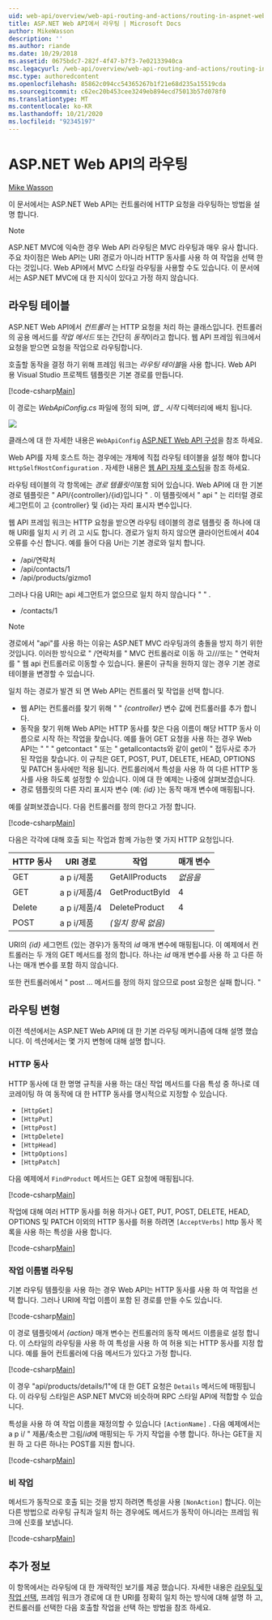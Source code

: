 ```yaml
---
uid: web-api/overview/web-api-routing-and-actions/routing-in-aspnet-web-api
title: ASP.NET Web API에서 라우팅 | Microsoft Docs
author: MikeWasson
description: ''
ms.author: riande
ms.date: 10/29/2018
ms.assetid: 0675bdc7-282f-4f47-b7f3-7e02133940ca
msc.legacyurl: /web-api/overview/web-api-routing-and-actions/routing-in-aspnet-web-api
msc.type: authoredcontent
ms.openlocfilehash: 85862c094cc54365267b1f21e68d235a15519cda
ms.sourcegitcommit: c62ec20b453cee3249eb894ecd75013b57d078f0
ms.translationtype: MT
ms.contentlocale: ko-KR
ms.lasthandoff: 10/21/2020
ms.locfileid: "92345197"
---
```

# <a name="routing-in-aspnet-web-api"></a>ASP.NET Web API의 라우팅

[Mike Wasson](https://github.com/MikeWasson)

이 문서에서는 ASP.NET Web API는 컨트롤러에 HTTP 요청을 라우팅하는 방법을 설명 합니다.

> [!NOTE]
> ASP.NET MVC에 익숙한 경우 Web API 라우팅은 MVC 라우팅과 매우 유사 합니다. 주요 차이점은 Web API는 URI 경로가 아니라 HTTP 동사를 사용 하 여 작업을 선택 한다는 것입니다. Web API에서 MVC 스타일 라우팅을 사용할 수도 있습니다. 이 문서에서는 ASP.NET MVC에 대 한 지식이 있다고 가정 하지 않습니다.

## <a name="routing-tables"></a>라우팅 테이블

ASP.NET Web API에서 *컨트롤러* 는 HTTP 요청을 처리 하는 클래스입니다. 컨트롤러의 공용 메서드를 *작업 메서드* 또는 간단히 *동작*이라고 합니다. 웹 API 프레임 워크에서 요청을 받으면 요청을 작업으로 라우팅합니다.

호출할 동작을 결정 하기 위해 프레임 워크는 *라우팅 테이블*을 사용 합니다. Web API 용 Visual Studio 프로젝트 템플릿은 기본 경로를 만듭니다.

[!code-csharp[Main](routing-in-aspnet-web-api/samples/sample1.cs)]

이 경로는 *WebApiConfig.cs* 파일에 정의 되며, *앱 \_ 시작* 디렉터리에 배치 됩니다.

![](routing-in-aspnet-web-api/_static/image1.png)

클래스에 대 한 자세한 내용은 `WebApiConfig` [ASP.NET Web API 구성](../advanced/configuring-aspnet-web-api.md)을 참조 하세요.

Web API를 자체 호스트 하는 경우에는 개체에 직접 라우팅 테이블을 설정 해야 합니다 `HttpSelfHostConfiguration` . 자세한 내용은 [웹 API 자체 호스팅](../older-versions/self-host-a-web-api.md)을 참조 하세요.

라우팅 테이블의 각 항목에는 *경로 템플릿이*포함 되어 있습니다. Web API에 대 한 기본 경로 템플릿은 &quot; API/{controller}/{id}입니다 &quot; . 이 템플릿에서 &quot; api &quot; 는 리터럴 경로 세그먼트이 고 {controller} 및 {id}는 자리 표시자 변수입니다.

웹 API 프레임 워크는 HTTP 요청을 받으면 라우팅 테이블의 경로 템플릿 중 하나에 대해 URI를 일치 시 키 려 고 시도 합니다. 경로가 일치 하지 않으면 클라이언트에서 404 오류를 수신 합니다. 예를 들어 다음 Uri는 기본 경로와 일치 합니다.

- /api/연락처
- /api/contacts/1
- /api/products/gizmo1

그러나 다음 URI는 api 세그먼트가 없으므로 일치 하지 않습니다 &quot; &quot; .

- /contacts/1

> [!NOTE]
> 경로에서 "api"를 사용 하는 이유는 ASP.NET MVC 라우팅과의 충돌을 방지 하기 위한 것입니다. 이러한 방식으로 &quot; /연락처를 &quot; MVC 컨트롤러로 이동 하 고///또는 &quot; 연락처를 &quot; 웹 api 컨트롤러로 이동할 수 있습니다. 물론이 규칙을 원하지 않는 경우 기본 경로 테이블을 변경할 수 있습니다.

일치 하는 경로가 발견 되 면 Web API는 컨트롤러 및 작업을 선택 합니다.

- 웹 API는 컨트롤러를 찾기 위해 &quot; &quot; *{controller}* 변수 값에 컨트롤러를 추가 합니다.
- 동작을 찾기 위해 Web API는 HTTP 동사를 찾은 다음 이름이 해당 HTTP 동사 이름으로 시작 하는 작업을 찾습니다. 예를 들어 GET 요청을 사용 하는 경우 Web API는 &quot; &quot; &quot; getcontact &quot; 또는 &quot; getallcontacts와 같이 get이 &quot; 접두사로 추가 된 작업을 찾습니다. 이 규칙은 GET, POST, PUT, DELETE, HEAD, OPTIONS 및 PATCH 동사에만 적용 됩니다. 컨트롤러에서 특성을 사용 하 여 다른 HTTP 동사를 사용 하도록 설정할 수 있습니다. 이에 대 한 예제는 나중에 살펴보겠습니다.
- 경로 템플릿의 다른 자리 표시자 변수 (예: *{id}* )는 동작 매개 변수에 매핑됩니다.

예를 살펴보겠습니다. 다음 컨트롤러를 정의 한다고 가정 합니다.

[!code-csharp[Main](routing-in-aspnet-web-api/samples/sample2.cs)]

다음은 각각에 대해 호출 되는 작업과 함께 가능한 몇 가지 HTTP 요청입니다.

| HTTP 동사 | URI 경로 | 작업 | 매개 변수 |
| --- | --- | --- | --- |
| GET | a p i/제품 | GetAllProducts | *없음을* |
| GET | a p i/제품/4 | GetProductById | 4 |
| Delete | a p i/제품/4 | DeleteProduct | 4 |
| POST | a p i/제품 | *(일치 항목 없음)* |  |

URI의 *{id}* 세그먼트 (있는 경우)가 동작의 *id* 매개 변수에 매핑됩니다. 이 예제에서 컨트롤러는 두 개의 GET 메서드를 정의 합니다. 하나는 *id* 매개 변수를 사용 하 고 다른 하나는 매개 변수를 포함 하지 않습니다.

또한 컨트롤러에서 &quot; post ... 메서드를 정의 하지 않으므로 post 요청은 실패 합니다. &quot;

## <a name="routing-variations"></a>라우팅 변형

이전 섹션에서는 ASP.NET Web API에 대 한 기본 라우팅 메커니즘에 대해 설명 했습니다. 이 섹션에서는 몇 가지 변형에 대해 설명 합니다.

### <a name="http-verbs"></a>HTTP 동사

HTTP 동사에 대 한 명명 규칙을 사용 하는 대신 작업 메서드를 다음 특성 중 하나로 데코레이팅 하 여 동작에 대 한 HTTP 동사를 명시적으로 지정할 수 있습니다.

- `[HttpGet]`
- `[HttpPut]`
- `[HttpPost]`
- `[HttpDelete]`
- `[HttpHead]`
- `[HttpOptions]`
- `[HttpPatch]`

다음 예제에서 `FindProduct` 메서드는 GET 요청에 매핑됩니다.

[!code-csharp[Main](routing-in-aspnet-web-api/samples/sample3.cs)]

작업에 대해 여러 HTTP 동사를 허용 하거나 GET, PUT, POST, DELETE, HEAD, OPTIONS 및 PATCH 이외의 HTTP 동사를 허용 하려면 `[AcceptVerbs]` http 동사 목록을 사용 하는 특성을 사용 합니다.

[!code-csharp[Main](routing-in-aspnet-web-api/samples/sample4.cs)]

<a id="routing_by_action_name"></a>
### <a name="routing-by-action-name"></a>작업 이름별 라우팅

기본 라우팅 템플릿을 사용 하는 경우 Web API는 HTTP 동사를 사용 하 여 작업을 선택 합니다. 그러나 URI에 작업 이름이 포함 된 경로를 만들 수도 있습니다.

[!code-csharp[Main](routing-in-aspnet-web-api/samples/sample5.cs)]

이 경로 템플릿에서 *{action}* 매개 변수는 컨트롤러의 동작 메서드 이름을로 설정 합니다. 이 스타일의 라우팅을 사용 하 여 특성을 사용 하 여 허용 되는 HTTP 동사를 지정 합니다. 예를 들어 컨트롤러에 다음 메서드가 있다고 가정 합니다.

[!code-csharp[Main](routing-in-aspnet-web-api/samples/sample6.cs)]

이 경우 "api/products/details/1"에 대 한 GET 요청은 `Details` 메서드에 매핑됩니다. 이 라우팅 스타일은 ASP.NET MVC와 비슷하며 RPC 스타일 API에 적합할 수 있습니다.

특성을 사용 하 여 작업 이름을 재정의할 수 있습니다 `[ActionName]` . 다음 예제에서는 a p i/ &quot; 제품/축소판 그림/*id*에 매핑되는 두 가지 작업을 수행 합니다. 하나는 GET을 지원 하 고 다른 하나는 POST를 지원 합니다.

[!code-csharp[Main](routing-in-aspnet-web-api/samples/sample7.cs)]

### <a name="non-actions"></a>비 작업

메서드가 동작으로 호출 되는 것을 방지 하려면 특성을 사용 `[NonAction]` 합니다. 이는 다른 방법으로 라우팅 규칙과 일치 하는 경우에도 메서드가 동작이 아니라는 프레임 워크에 신호를 보냅니다.

[!code-csharp[Main](routing-in-aspnet-web-api/samples/sample8.cs)]

## <a name="further-reading"></a>추가 정보

이 항목에서는 라우팅에 대 한 개략적인 보기를 제공 했습니다. 자세한 내용은 [라우팅 및 작업 선택](routing-and-action-selection.md), 프레임 워크가 경로에 대 한 URI를 정확히 일치 하는 방식에 대해 설명 하 고, 컨트롤러를 선택한 다음 호출할 작업을 선택 하는 방법을 참조 하세요.
